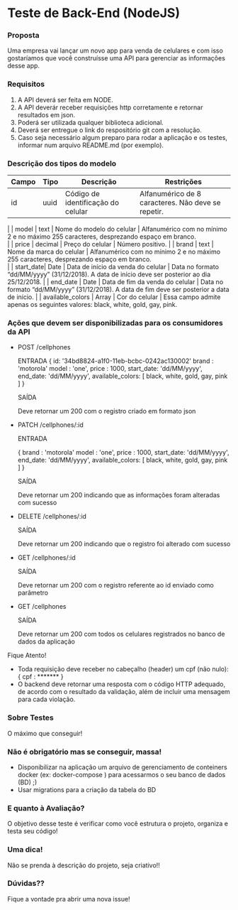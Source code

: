 
# Teste de Back-End (NodeJS)

### Proposta

Uma empresa vai lançar um novo app para venda de celulares e com isso gostaríamos que você construísse uma API para gerenciar as informações desse app.

### Requisitos

1. A API deverá ser feita em NODE.
2. A API deverár receber requisições http corretamente e retornar resultados em json.
3. Poderá ser utilizada qualquer biblioteca adicional.
4. Deverá ser entregue o link do respositório git com a resolução.
5. Caso seja necessário algum preparo para rodar a aplicação e os testes, informar num arquivo README.md (por exemplo).


### Descrição dos tipos do modelo

| Campo     | Tipo        | Descrição                          | Restrições                                                                                        |
| --------- | ----------- | ---------------------------------- | ------------------------------------------------------------------------------------------------- |
| id        | uuid        | Código de identificação do celular | Alfanumérico de 8 caracteres. Não deve se repetir.     
|
| model     | text        | Nome do modelo do celular          | Alfanumérico com no mínimo 2 e no máximo 255 caracteres, desprezando espaço em branco.      
|
| price     | decimal     | Preço do celular                   | Número positivo.
|
| brand     | text        | Nome da marca do celular           | Alfanumérico com no mínimo 2 e no máximo 255 caracteres, desprezando espaço em branco.           
|
| start_date| Date        | Data de início da venda do celular | Data no formato “dd/MM/yyyy” (31/12/2018). A data de início deve ser posterior ao dia 25/12/2018.
|
| end_date  | Date        | Data de fim da venda do celular    | Data no formato “dd/MM/yyyy” (31/12/2018). A data de fim deve ser posterior a data de início. 
|
| available_colors  | Array  | Cor do celular                  | Essa campo admite apenas os seguintes valores: black, white, gold, gay, pink.                     
            
### Ações que devem ser disponibilizadas para os consumidores da API

- POST /cellphones 

  ENTRADA
    { 
       id: '34bd8824-a1f0-11eb-bcbc-0242ac130002'
       brand : 'motorola'
       model : 'one',
       price : 1000, 
       start_date: 'dd/MM/yyyy',
       end_date: 'dd/MM/yyyy',
       available_colors: [  black, white, gold, gay, pink ]
     }

  SAÍDA

    Deve retornar um 200 com o registro criado em formato json

- PATCH /cellphones/:id

  ENTRADA 

   {
      brand : 'motorola'
      model : 'one',
      price : 1000, 
      start_date: 'dd/MM/yyyy',
      end_date: 'dd/MM/yyyy',
      available_colors: [  black, white, gold, gay, pink ]
   }

  SAÍDA

    Deve retornar um 200  indicando que as informações foram alteradas com sucesso

- DELETE /cellphones/:id

  SAÍDA 

    Deve retornar um 200 indicando que o registro foi alterado com sucesso

- GET /cellphones/:id

  SAÍDA

    Deve retornar um 200 com o registro referente ao id enviado como parâmetro

- GET /cellphones

  SAÍDA

   Deve retornar um 200 com todos os celulares registrados no banco de dados da aplicação


Fique Atento!

- Toda requisição deve receber no cabeçalho (header) um cpf (não nulo): { cpf : ******* }
- O backend deve retornar uma resposta com o código HTTP adequado, de acordo com o resultado da validação, além de incluir uma mensagem para cada violação.

### Sobre Testes

O máximo que conseguir!

### Não é obrigatório mas se conseguir, massa!

- Disponibilizar na aplicação um arquivo de gerenciamento de conteiners docker (ex: docker-compose ) para acessarmos o seu banco de dados (BD) ;)
- Usar migrations para a criação da tabela do BD

### E quanto à Avaliação? 

O objetivo desse teste é verificar como você estrutura o projeto, organiza e testa seu código!

### Uma dica!

Não se prenda à descrição do projeto, seja criativo!!

### Dúvidas?? 

Fique a vontade pra abrir uma nova issue!




